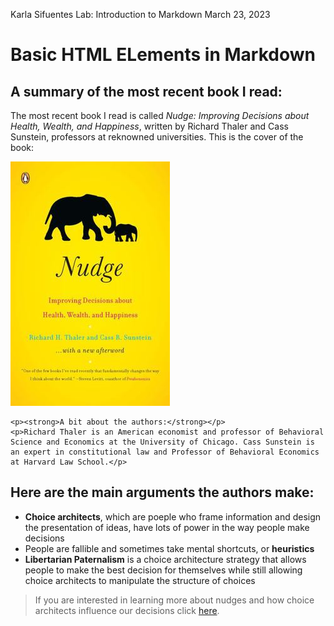 Karla Sifuentes
Lab: Introduction to Markdown
March 23, 2023

# Basic HTML ELements in Markdown

## A summary of the most recent book I read:
The most recent book I read is called *Nudge: Improving Decisions about Health, Wealth, and Happiness*, written by Richard Thaler and Cass Sunstein, professors at reknowned universities. This is the cover of the book:

![](images/Nudge-cover.jpg)

```
<p><strong>A bit about the authors:</strong></p>
<p>Richard Thaler is an American economist and professor of Behavioral Science and Economics at the University of Chicago. Cass Sunstein is an expert in constitutional law and Professor of Behavioral Economics at Harvard Law School.</p>
```
 ## Here are the main arguments the authors make:


* **Choice architects**, which are poeple who frame information and design the presentation of ideas, have lots of power in the way people make decisions
* People are fallible and sometimes take mental shortcuts, or **heuristics** 
* **Libertarian Paternalism** is a choice architecture strategy that allows people to make the best decision for themselves while still allowing choice architects to manipulate the structure of choices


>If you are interested in learning more about nudges and how choice architects influence our decisions click [here](https://effectiviology.com/nudge/).